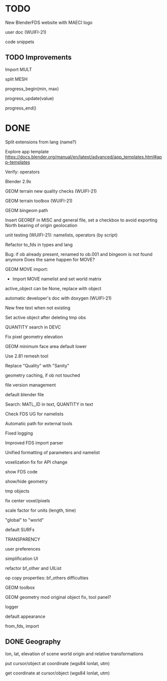 # TODO

New BlenderFDS website with MAECI logo

user doc (WUIFI-21)

code snippets

## TODO Improvements


Import MULT

split MESH

progress_begin(min, max)

progress_update(value)

progress_end()

# DONE

Split extensions from lang (name?)


Explore app template
https://docs.blender.org/manual/en/latest/advanced/app_templates.html#app-templates


Verify: operators

Blender 2.9x

GEOM terrain new quality checks (WUIFI-21)

GEOM terrain toolbox (WUIFI-21)

GEOM bingeom path

Insert GEOREF in MISC and general file, set a checkbox to avoid exporting
North bearing of origin geolocation

unit testing (WUIFI-21): namelists, operators (by script)


Refactor to_fds in types and lang


Bug: if ob already present, renamed to ob.001 and bingeom is not found anymore
Does the same happen for MOVE?


GEOM MOVE import:
- Import MOVE namelist and set world matrix

active_object can be None, replace with object

automatic developer's doc with doxygen (WUIFI-21)

New free text when not existing

Set active object after deleting tmp obs

QUANTITY search in DEVC

Fix pixel geometry elevation

GEOM minimum face area default lower

Use 2.81 remesh tool

Replace "Quality" with "Sanity"

geometry caching, if ob not touched

file version management

default blender file

Search: MATL_ID in text, QUANTITY in text

Check FDS UG for namelists

Automatic path for external tools

Fixed logging

Improved FDS import parser

Unified formatting of parameters and namelist

voxelization fix for API change

show FDS code

show/hide geometry

tmp objects

fix center voxel/pixels

scale factor for units (length, time)

"global" to "world"

default SURFs

TRANSPARENCY

user preferences

simplification UI

refactor bf_other and UIList

op copy properties: bf_others difficulties

GEOM toolbox

GEOM geometry mod original object fix, tool panel?

logger

default appearance

from_fds, import

## DONE Geography

lon, lat, elevation of scene world origin and relative transformations

put cursor/object at coordinate (wgs84 lonlat, utm)

get coordinate at cursor/object (wgs84 lonlat, utm)
